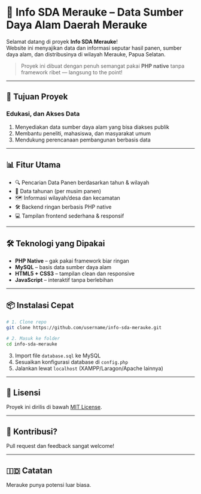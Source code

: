 # 🌾 Info SDA Merauke – Data Sumber Daya Alam Daerah Merauke

Selamat datang di proyek **Info SDA Merauke**!  
Website ini menyajikan data dan informasi seputar hasil panen, sumber daya alam, dan distribusinya di wilayah Merauke, Papua Selatan.

> Proyek ini dibuat dengan penuh semangat pakai **PHP native** tanpa framework ribet — langsung to the point!

---

## 🎯 Tujuan Proyek

### Edukasi, dan Akses Data

1. Menyediakan data sumber daya alam yang bisa diakses publik  
2. Membantu peneliti, mahasiswa, dan masyarakat umum  
3. Mendukung perencanaan pembangunan berbasis data  

---

## 📊 Fitur Utama

- 🔍 Pencarian Data Panen berdasarkan tahun & wilayah  
- 📆 Data tahunan (per musim panen)  
- 🗺️ Informasi wilayah/desa dan kecamatan  
- 🛠️ Backend ringan berbasis PHP native  
- 💻 Tampilan frontend sederhana & responsif  

---

## 🛠️ Teknologi yang Dipakai

- **PHP Native** – gak pakai framework biar ringan  
- **MySQL** – basis data sumber daya alam  
- **HTML5 + CSS3** – tampilan clean dan responsive  
- **JavaScript** – interaktif tanpa berlebihan  

---

## 📦 Instalasi Cepat

```bash
# 1. Clone repo
git clone https://github.com/username/info-sda-merauke.git

# 2. Masuk ke folder
cd info-sda-merauke
```

3. Import file `database.sql` ke MySQL  
4. Sesuaikan konfigurasi database di `config.php`  
5. Jalankan lewat `localhost` (XAMPP/Laragon/Apache lainnya)  

---

## 🧾 Lisensi


Proyek ini dirilis di bawah [MIT License](LICENSE).  


---

## 👥 Kontribusi?

Pull request dan feedback sangat welcome!  

---

## 🇮🇩 Catatan

Merauke punya potensi luar biasa. 